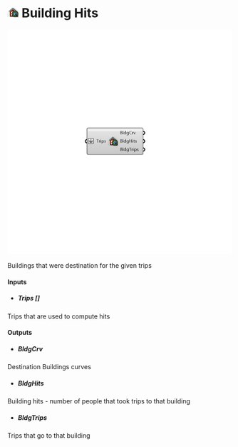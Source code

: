 # ![](../../images/icons/Building_Hits.png) Building Hits

![](../../images/components/Building_Hits.png)

Buildings that were destination for the given trips

#### Inputs
* ##### Trips []
Trips that are used to compute hits

#### Outputs
* ##### BldgCrv
Destination Buildings curves
* ##### BldgHits
Building hits - number of people  that took trips to that building
* ##### BldgTrips
Trips that go to that building